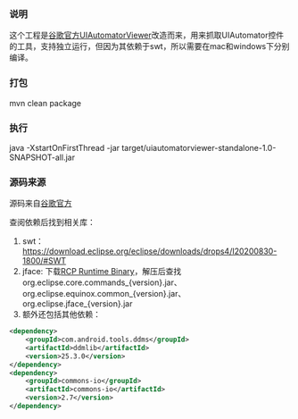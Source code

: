 ### 说明
这个工程是[谷歌官方UIAutomatorViewer](https://android.googlesource.com/platform/tools/swt/+/refs/heads/android10-release/uiautomatorviewer/)改造而来，用来抓取UIAutomator控件的工具，支持独立运行，但因为其依赖于swt，所以需要在mac和windows下分别编译。

### 打包
mvn clean package

### 执行
java -XstartOnFirstThread -jar target/uiautomatorviewer-standalone-1.0-SNAPSHOT-all.jar

### 源码来源
源码来自[谷歌官方](https://android.googlesource.com/platform/tools/swt/+/refs/heads/android10-release/uiautomatorviewer/)

查阅依赖后找到相关库：
1. swt：https://download.eclipse.org/eclipse/downloads/drops4/I20200830-1800/#SWT
2. jface: 下载[RCP Runtime Binary](https://download.eclipse.org/eclipse/downloads/drops4/I20200830-1800/)，解压后查找org.eclipse.core.commands_{version}.jar、org.eclipse.equinox.common_{version}.jar、org.eclipse.jface_{version}.jar
3. 额外还包括其他依赖：
```xml
<dependency>
    <groupId>com.android.tools.ddms</groupId>
    <artifactId>ddmlib</artifactId>
    <version>25.3.0</version>
</dependency>
<dependency>
    <groupId>commons-io</groupId>
    <artifactId>commons-io</artifactId>
    <version>2.7</version>
</dependency>
```
